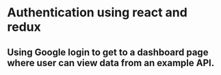 # Authentication using react and redux

## Using Google login to get to a dashboard page where user can view data from an example API.
